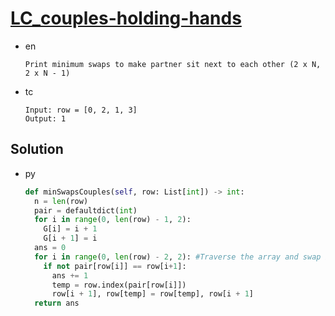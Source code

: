 # [LC_couples-holding-hands](https://leetcode.com/problems/couples-holding-hands)

* en

  ```en
  Print minimum swaps to make partner sit next to each other (2 x N, 2 x N - 1)
  ```

* tc

  ```tc
  Input: row = [0, 2, 1, 3]
  Output: 1
  ```

## Solution

* py

  ```py
  def minSwapsCouples(self, row: List[int]) -> int:
    n = len(row)
    pair = defaultdict(int)
    for i in range(0, len(row) - 1, 2):
      G[i] = i + 1
      G[i + 1] = i
    ans = 0
    for i in range(0, len(row) - 2, 2): #Traverse the array and swap if not with his/her pair
      if not pair[row[i]] == row[i+1]:
        ans += 1
        temp = row.index(pair[row[i]])
        row[i + 1], row[temp] = row[temp], row[i + 1]
    return ans
  ```
